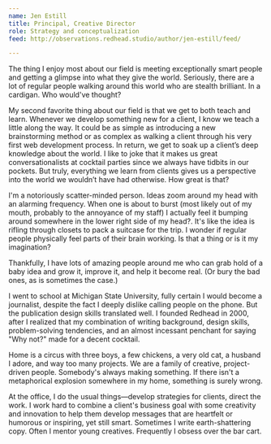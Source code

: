 ```yaml
---
name: Jen Estill
title: Principal, Creative Director
role: Strategy and conceptualization
feed: http://observations.redhead.studio/author/jen-estill/feed/

---
```


The thing I enjoy most about our field is meeting exceptionally smart people and
getting a glimpse into what they give the world. Seriously, there are a lot of
regular people walking around this world who are stealth brilliant. In a
cardigan. Who would've thought?

My second favorite thing about our field is that we get to both teach and learn.
Whenever we develop something new for a client, I know we teach a little along
the way. It could be as simple as introducing a new brainstorming method or as
complex as walking a client through his very first web development process. In
return, we get to soak up a client’s deep knowledge about the world. I like to
joke that it makes us great conversationalists at cocktail parties since we
always have tidbits in our pockets. But truly, everything we learn from clients
gives us a perspective into the world we wouldn’t have had otherwise. How great
is that?

I'm a notoriously scatter-minded person. Ideas zoom around my head with an
alarming frequency. When one is about to burst (most likely out of my mouth,
probably to the annoyance of my staff) I actually feel it bumping around
somewhere in the lower right side of my head?. It's like the idea is rifling
through closets to pack a suitcase for the trip. I wonder if regular people
physically feel parts of their brain working. Is that a thing or is it my
imagination?

Thankfully, I have lots of amazing people around me who can grab hold of a baby
idea and grow it, improve it, and help it become real. (Or bury the bad ones, as
is sometimes the case.)

I went to school at Michigan State University, fully certain I would become a
journalist, despite the fact I deeply dislike calling people on the phone. But
the publication design skills translated well. I founded Redhead in 2000, after
I realized that my combination of writing background, design skills,
problem-solving tendencies, and an almost incessant penchant for saying "Why
not?" made for a decent cocktail.

Home is a circus with three boys, a few chickens, a very old cat, a husband I
adore, and way too many projects. We are a family of creative, project-driven
people. Somebody's always making something. If there isn't a metaphorical
explosion somewhere in my home, something is surely wrong.

At the office, I do the usual things—develop strategies for clients, direct the
work. I work hard to combine a client's business goal with some creativity and
innovation to help them develop messages that are heartfelt or humorous or
inspiring, yet still smart. Sometimes I write earth-shattering copy. Often I
mentor young creatives. Frequently I obsess over the bar cart.

